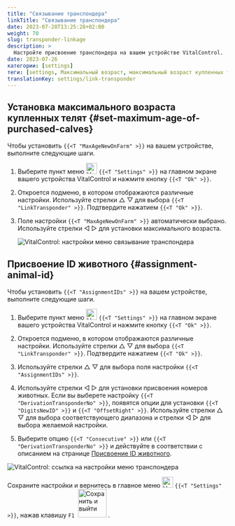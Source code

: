 ```yaml
---
title: "Связывание транспондера"
linkTitle: "Связывание транспондера"
date: 2023-07-28T13:25:28+02:00
weight: 70
slug: transponder-linkage
description: >
  Настройте присвоение транспондера на вашем устройстве VitalControl.
date: 2023-07-26
категории: [settings]
теги: [settings, Максимальный возраст, максимальный возраст купленных телят, Присвоение ID животного]
translationKey: settings/link-transponder
---
```

## Установка максимального возраста купленных телят {#set-maximum-age-of-purchased-calves}
Чтобы установить `{{<T "MaxAgeNewOnFarm" >}}` на вашем устройстве, выполните следующие шаги.

1. Выберите пункт меню <img src="/icons/gear.svg" width="25" align="bottom" alt="Настройки" /> `{{<T "Settings" >}}` на главном экране вашего устройства VitalControl и нажмите кнопку `{{<T "Ok" >}}`.

2. Откроется подменю, в котором отображаются различные настройки. Используйте стрелки △ ▽ для выбора `{{<T "LinkTransponder" >}}`. Подтвердите нажатием `{{<T "Ok" >}}`.

3. Поле настройки `{{<T "MaxAgeNewOnFarm" >}}` автоматически выбрано. Используйте стрелки ◁ ▷ для установки максимального возраста.

    ![VitalControl: настройки меню связывание транспондера](../images/maximumage.png "Максимальный возраст купленных телят")

## Присвоение ID животного {#assignment-animal-id}

Чтобы установить `{{<T "AssignmentIDs" >}}` на вашем устройстве, выполните следующие шаги.

1. Выберите пункт меню <img src="/icons/gear.svg" width="25" align="bottom" alt="Настройки" /> `{{<T "Settings" >}}` на главном экране вашего устройства VitalControl и нажмите кнопку `{{<T "Ok" >}}`.

2. Откроется подменю, в котором отображаются различные настройки. Используйте стрелки △ ▽ для выбора `{{<T "LinkTransponder" >}}`. Подтвердите нажатием `{{<T "Ok" >}}`.

3. Используйте стрелки △ ▽ для выбора поля настройки `{{<T "AssignmentIDs" >}}`.

4. Используйте стрелки ◁ ▷ для установки присвоения номеров животных. Если вы выберете настройку `{{<T "DerivationTransponderNo" >}}`, появятся опции для установки `{{<T "DigitsNewID" >}}` и `{{<T "OffsetRight" >}}`. Используйте стрелки △ ▽ для выбора соответствующего диапазона и стрелки ◁ ▷ для выбора желаемой настройки.

5. Выберите опцию `{{<T "Consecutive" >}}` или `{{<T "DerivationTransponderNo" >}}` и действуйте в соответствии с описанием на странице [Присвоение ID животного](../animal-registration/#assignment-animal-id).

![VitalControl: ссылка на настройки меню транспондера](../images/assignmentanimalid.png "Назначение ID животного")

Сохраните настройки и вернитесь в главное меню <img src="/icons/gear.svg" width="25" align="bottom" alt="Настройки" /> `{{<T "Settings" >}}`, нажав клавишу `F1` &nbsp;<img src="/icons/footer/save_exit.svg" width="65" align="bottom" alt="Сохранить и выйти" />&nbsp;.
